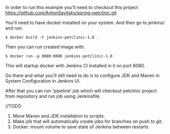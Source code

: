 In order to run this example you'll need to checkout this project
https://github.com/AntonSavitsky/spring-petclinic.git

You'll need to have docker installed on your system.
And then go to jenkins/ and run:

`$ docker build -t jenkins-petclinic-1.0 .`

Then you can run created image with:

`$ docker run -p 8080:8080 jenkins-petclinic-1.0`

This will startup docker with Jenkins CI installed in it on port 8080.

Go there and what you'll still need to do is to configure JDK and Maven in System Configuration in Jenkins UI.
 
After that you can run 'pipeline' job which will checkout petclinic project from repository and run job using Jenkinsfile.
  
//TODO

1. Move Maven and JDK installation to scripts.
2. Make job that will automatically create jobs for branches on push to git.
3. Docker: mount volume to save state of Jenkins between restarts.
